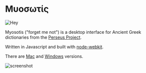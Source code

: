 Μυοσωτίς
========

![Hey](https://raw.githubusercontent.com/gebrkn/Myosotis/master/icons.iconset/icon_256x256.png)

Myosotis ("forget me not") is a desktop interface for Ancient Greek dictionaries from the [Perseus Project](http://www.perseus.tufts.edu/hopper/opensource).

Written in Javascript and built with [node-webkit](https://github.com/rogerwang/node-webkit).

There are [Mac](http://gramateka.net/myosotis/Myosotis-0.1-osx.zip) and [Windows](http://gramateka.net/myosotis/Myosotis-0.1-win.zip) versions.

![screenshot](https://raw.githubusercontent.com/gebrkn/Myosotis/master/app/screen.png)

